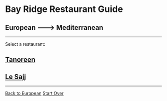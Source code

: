# Bay Ridge Restaurant Guide
## European ---> Mediterranean
---
Select a restaurant:
## [Tanoreen](https://tanoreen.com/)
## [Le Sajj](https://lesajjbk.com/)
---
[Back to European](european.md)
[Start Over](../home.md)

